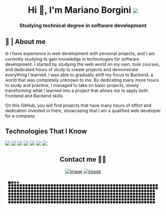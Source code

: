 <h1 align="center">Hi 👋, I'm Mariano Borgini <picture> <img src = "https://github.com/7oSkaaa/7oSkaaa/blob/main/Images/about_me.gif?raw=true" width = 40px></picture></h1>
<h3 align="center">Studying technical degree in software development </h3>

<h2>📖 | About me</h2> 
🌐 I have experience in web development with personal projects, and I am currently studying to gain knowledge in technologies for software development. I started by studying the web world on my own, took courses, and dedicated hours of study to create projects and demonstrate everything I learned. I was able to gradually shift my focus to Backend, a world that was completely unknown to me. By dedicating many more hours to study and practice, I managed to take on basic projects, slowly transforming what I learned into a project that allows me to apply both Frontend and Backend skills. <br>

On this GitHub, you will find projects that have many hours of effort and dedication invested in them, showcasing that I am a qualified web developer for a company.

<div>
  <h2>Technologies That I Know</h2>
  <img src="https://img.shields.io/badge/html5-%23E34F26.svg?style=for-the-badge&logo=html5&logoColor=white">
  <img src="https://img.shields.io/badge/css3-%231572B6.svg?style=for-the-badge&logo=css3&logoColor=white">
  <img src="https://img.shields.io/badge/javascript-%23323330.svg?style=for-the-badge&logo=javascript&logoColor=%23F7DF1E">
  <img src="https://img.shields.io/badge/php-%23777BB4.svg?style=for-the-badge&logo=php&logoColor=white">
  <img src="https://img.shields.io/badge/mysql-4479A1.svg?style=for-the-badge&logo=mysql&logoColor=white">
  <img src="https://img.shields.io/badge/git-%23F05033.svg?style=for-the-badge&logo=git&logoColor=white">
  <img src="https://img.shields.io/badge/github-%23121011.svg?style=for-the-badge&logo=github&logoColor=white">
  
</div>

<h2 align="center">Contact me 👨‍💻</h2>
<div align="center">

[![image](https://img.shields.io/badge/Instagram-E4405F?style=for-the-badge&logo=instagram&logoColor=white)](https://www.instagram.com/mariano_borgini_/?hl=es)
[![image](https://img.shields.io/badge/Gmail-D14836?style=for-the-badge&logo=gmail&logoColor=white)](mailto:marianoborgini1@gmail.com)
  
</div>

<div align="center">
  <img alt="snake eating my contributions" src="https://raw.githubusercontent.com/codediaz/codediaz/output/github-contribution-grid-snake.svg" />
</div>


